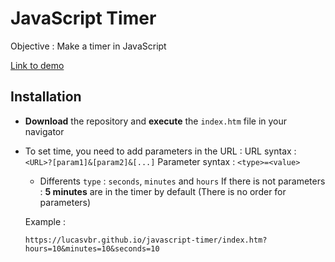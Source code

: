 # JavaScript Timer

Objective : Make a timer in JavaScript

[Link to demo](https://lucasvbr.github.io/javascript-timer/?time=300)

## Installation

-   **Download** the repository and **execute** the `index.htm` file in your navigator

-   To set time, you need to add parameters in the URL : 
    URL syntax : `<URL>?[param1]&[param2]&[...]`
    Parameter syntax : `<type>=<value>`
    
    -   Differents `type` : `seconds`, `minutes` and `hours`
        If there is not parameters : **5 minutes** are in the timer by default
        (There is no order for parameters) 
    
    Example :
    
    ```url
    https://lucasvbr.github.io/javascript-timer/index.htm?hours=10&minutes=10&seconds=10
    ```
